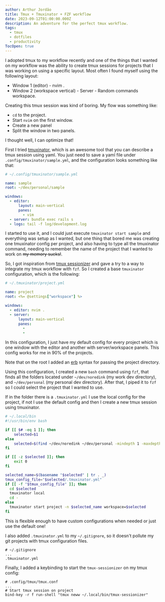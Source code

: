 ```yaml
---
author: Arthur Jordão
title: Tmux + Tmuxinator + FZF workflow
date: 2023-09-12T01:00:00.000Z
description: An adventure for the perfect tmux workflow.
tags:
  - tmux
  - dotfiles
  - productivity
TocOpen: true
---
```

I adopted tmux to my workflow recently and one of the things that I wanted on my workflow was the ability to create tmux sessions for projects that I was working on using a specific layout. Most often I found myself using the following layout:

* Window 1 (editor)
  		- nvim .
* Window 2 (workspace vertical)
  		- Server
  		- Random commands workspace.

Creating this tmux session was kind of boring. My flow was something like:

* `cd` to the project.
* Start `nvim` on the first window.
* Create a new panel
* Split the window in two panels.

I thought well, I can optimize that!

First I tried [tmuxinator](https://github.com/tmuxinator/tmuxinator#erb), which is an awesome tool that you can describe a tmux session using yaml. You just need to save a yaml file under `.config/tmuxinator/sample.yml`, and the configuration looks something like that:

```yaml
# ~/.config/tmuxinator/sample.yml

name: sample
root: ~/dev/personal/sample

windows:
  - editor:
      layout: main-vertical
      panes:
        - vim
  - server: bundle exec rails s
  - logs: tail -f log/development.log
```

I started to use it, and I could just execute `tmuxinator start sample` and everything was setup as I wanted, but one thing that bored me was creating one tmuxinator config per project, and also having to type all the tmuxinator command, needing to remember the name of the project that I wanted to work on ~~my memory sucks!~~.

So, I got inspiration from [tmux sessionizer](https://github.com/ThePrimeagen/.dotfiles/blob/master/bin/.local/scripts/tmux-sessionizer) and gave a try to a way to integrate my tmux workflow with `fzf`. So I created a base `tmuxinator` configuration, which is the following:

```yaml
# ~/.tmuxinator/project.yml

name: project
root: <%= @settings["workspace"] %>

windows:
  - editor: nvim .
  - server:
      layout: main-vertical
      panes:
        -
        -
```

In this configuration, I just have my default config for every project which is one window with the editor and another with server/workspace panels. This config works for me in 90% of the projects.

Note that on the root I added an [erb](https://github.com/tmuxinator/tmuxinator#erb) syntax for passing the project directory.

Using this configuration, I created a new `bash` command using `fzf`, that finds all the folders located under `~/dev/noredink` (my work dev directory), and `~/dev/personal` (my personal dev directory). After that, I piped it to `fzf` so I could select the project that I wanted to use.

If in the folder there is a `.tmuxinator.yml` I use the local config for the project, if not I use the default config and then I create a new tmux session using tmuxinator.

```bash
# ~/.local/bin
#!/usr/bin/env bash

if [[ $# -eq 1 ]]; then
    selected=$1
else
    selected=$(find ~/dev/noredink ~/dev/personal -mindepth 1 -maxdepth 1 -type d | fzf)
fi

if [[ -z $selected ]]; then
    exit 0
fi

selected_name=$(basename "$selected" | tr . _)
tmux_config_file="$selected/.tmuxinator.yml"
if [[ -f "$tmux_config_file" ]]; then
  cd $selected
  tmuxinator local
  cd -
else
  tmuxinator start project -n $selected_name workspace=$selected
fi
```

This is flexible enough to have custom configurations when needed or just use the default one!

I also added `.tmuxinator.yml` to my `~/.gitignore`, so it doesn't pollute my git projects with tmux configuration files.

```
# ~/.gitignore
...
.tmuxinator.yml
```

Finally, I added a keybinding to start the `tmux-sessionizer` on my tmux config:

```
# .config/tmux/tmux.conf
...
# Start tmux session on project
bind-key -r f run-shell "tmux neww ~/.local/bin/tmux-sessionizer"
```